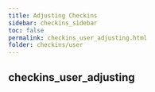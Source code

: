 ```yaml
---
title: Adjusting Checkins
sidebar: checkins_sidebar
toc: false
permalink: checkins_user_adjusting.html
folder: checkins/user
---
```


## checkins_user_adjusting

